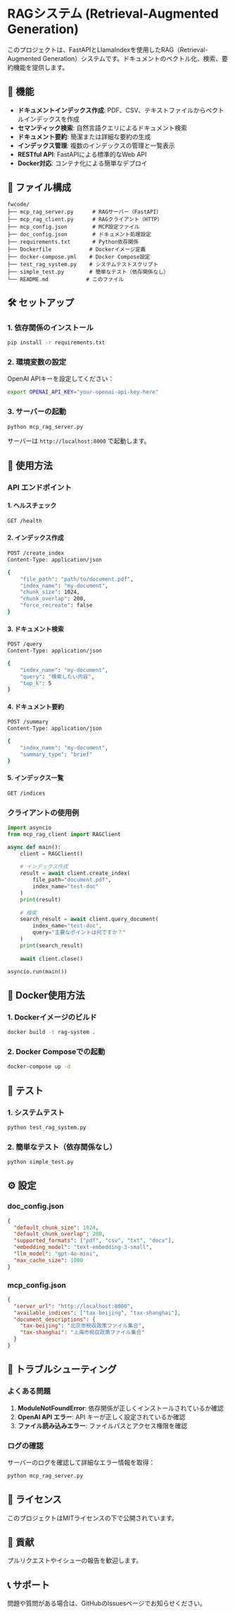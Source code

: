 # RAGシステム (Retrieval-Augmented Generation)

このプロジェクトは、FastAPIとLlamaIndexを使用したRAG（Retrieval-Augmented Generation）システムです。ドキュメントのベクトル化、検索、要約機能を提供します。

## 🚀 機能

- **ドキュメントインデックス作成**: PDF、CSV、テキストファイルからベクトルインデックスを作成
- **セマンティック検索**: 自然言語クエリによるドキュメント検索
- **ドキュメント要約**: 簡潔または詳細な要約の生成
- **インデックス管理**: 複数のインデックスの管理と一覧表示
- **RESTful API**: FastAPIによる標準的なWeb API
- **Docker対応**: コンテナ化による簡単なデプロイ

## 📁 ファイル構成

```
fwcode/
├── mcp_rag_server.py      # RAGサーバー（FastAPI）
├── mcp_rag_client.py      # RAGクライアント（HTTP）
├── mcp_config.json        # MCP設定ファイル
├── doc_config.json        # ドキュメント処理設定
├── requirements.txt       # Python依存関係
├── Dockerfile            # Dockerイメージ定義
├── docker-compose.yml    # Docker Compose設定
├── test_rag_system.py    # システムテストスクリプト
├── simple_test.py        # 簡単なテスト（依存関係なし）
└── README.md            # このファイル
```

## 🛠️ セットアップ

### 1. 依存関係のインストール

```bash
pip install -r requirements.txt
```

### 2. 環境変数の設定

OpenAI APIキーを設定してください：

```bash
export OPENAI_API_KEY="your-openai-api-key-here"
```

### 3. サーバーの起動

```bash
python mcp_rag_server.py
```

サーバーは `http://localhost:8000` で起動します。

## 📖 使用方法

### API エンドポイント

#### 1. ヘルスチェック
```bash
GET /health
```

#### 2. インデックス作成
```bash
POST /create_index
Content-Type: application/json

{
    "file_path": "path/to/document.pdf",
    "index_name": "my-document",
    "chunk_size": 1024,
    "chunk_overlap": 200,
    "force_recreate": false
}
```

#### 3. ドキュメント検索
```bash
POST /query
Content-Type: application/json

{
    "index_name": "my-document",
    "query": "検索したい内容",
    "top_k": 5
}
```

#### 4. ドキュメント要約
```bash
POST /summary
Content-Type: application/json

{
    "index_name": "my-document",
    "summary_type": "brief"
}
```

#### 5. インデックス一覧
```bash
GET /indices
```

### クライアントの使用例

```python
import asyncio
from mcp_rag_client import RAGClient

async def main():
    client = RAGClient()
    
    # インデックス作成
    result = await client.create_index(
        file_path="document.pdf",
        index_name="test-doc"
    )
    print(result)
    
    # 検索
    search_result = await client.query_document(
        index_name="test-doc",
        query="主要なポイントは何ですか？"
    )
    print(search_result)
    
    await client.close()

asyncio.run(main())
```

## 🐳 Docker使用方法

### 1. Dockerイメージのビルド

```bash
docker build -t rag-system .
```

### 2. Docker Composeでの起動

```bash
docker-compose up -d
```

## 🧪 テスト

### 1. システムテスト

```bash
python test_rag_system.py
```

### 2. 簡単なテスト（依存関係なし）

```bash
python simple_test.py
```

## ⚙️ 設定

### doc_config.json
```json
{
  "default_chunk_size": 1024,
  "default_chunk_overlap": 200,
  "supported_formats": ["pdf", "csv", "txt", "docx"],
  "embedding_model": "text-embedding-3-small",
  "llm_model": "gpt-4o-mini",
  "max_cache_size": 1000
}
```

### mcp_config.json
```json
{
  "server_url": "http://localhost:8000",
  "available_indices": ["tax-beijing", "tax-shanghai"],
  "document_descriptions": {
    "tax-beijing": "北京市税収政策ファイル集合",
    "tax-shanghai": "上海市税収政策ファイル集合"
  }
}
```

## 🔧 トラブルシューティング

### よくある問題

1. **ModuleNotFoundError**: 依存関係が正しくインストールされているか確認
2. **OpenAI API エラー**: API キーが正しく設定されているか確認
3. **ファイル読み込みエラー**: ファイルパスとアクセス権限を確認

### ログの確認

サーバーのログを確認して詳細なエラー情報を取得：

```bash
python mcp_rag_server.py
```

## 📝 ライセンス

このプロジェクトはMITライセンスの下で公開されています。

## 🤝 貢献

プルリクエストやイシューの報告を歓迎します。

## 📞 サポート

問題や質問がある場合は、GitHubのIssuesページでお知らせください。
